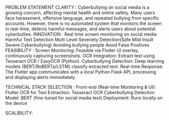 PROBLEM STATEMENT CLARITY : Cyberbullying on social media is a growing concern, affecting mental health and online safety. Many users face harassment, offensive language, and repeated bullying from specific accounts. However, there is no automated system that monitors the screen in real-time, detects harmful messages, and alerts users about potential cyberbullies.
INNOVATION : Real time screen monitoring on social media
             Harmful Text Detection
             Multi Level Severiety Detection(Safe Mild Insult Severe Cyberbullying)
             Avoiding bullying people
             Avoid False Positives
FEASIBILITY : 
Screen Monitoring: Feasible via Flutter UI overlay, continuously capturing screenshots.
OCR Integration: Extract text using Tesseract OCR / EasyOCR (Python).
Cyberbullying Detection: Deep learning models (BERT/RoBERTa/LSTM) classify extracted text.
Real-time Response: The Flutter app communicates with a local Python Flask API, processing and displaying alerts immediately.

TECHNICAL STACK SELECTION :
Front-end (Real-time Monitoring & UI): Flutter
OCR for Text Extraction: Tesseract OCR 
Cyberbullying Detection Model: BERT (fine-tuned for social media text)
Deployment: Runs locally on the device

SCALIBILITY: 
